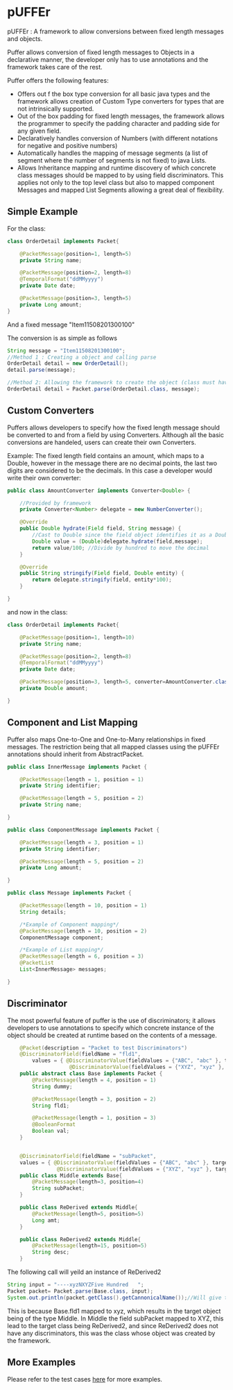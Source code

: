 pUFFEr
======


pUFFEr : A framework to allow conversions between fixed length messages and objects.

Puffer allows conversion of fixed length messages to Objects in a declarative manner, the developer only has to use annotations and the framework takes care of the rest.

Puffer offers the following features:

* Offers out f the box type conversion for all basic java types and the framework allows creation of Custom Type converters for types that are not intrinsically supported.
* Out of the box padding for fixed length messages, the framework allows the programmer to specify the padding character and padding side for any given field.
* Declaratively handles conversion of Numbers (with different notations for negative and positive numbers)
* Automatically handles the mapping of message segments (a list of segment where the number of segments is not fixed) to java Lists.
* Allows Inheritance mapping and runtime discovery of which concrete class messages should be mapped to by using field discriminators. This applies not only to the top level class but also to mapped component Messages and mapped List Segments allowing a great deal of flexibility.



Simple Example
----
For the class:

```Java
class OrderDetail implements Packet{

	@PacketMessage(position=1, length=5)
	private String name;

	@PacketMessage(position=2, length=8)
	@TemporalFormat("ddMMyyyy")
	private Date date;

	@PacketMessage(position=3, length=5)
	private Long amount;
}
```


And a fixed message "Item11508201300100"

The conversion is as simple as follows

```Java
String message = "Item11508201300100";
//Method 1 : Creating a object and calling parse
OrderDetail detail = new OrderDetail();
detail.parse(message);

//Method 2: Allowing the framework to create the object (class must have zero-arg constructor)
OrderDetail detail = Packet.parse(OrderDetail.class, message);
```

Custom Converters
----
Puffers allows developers to specify how the fixed length message should be converted to and from a field by using Converters.
Although all the basic conversions are handeled, users can create their own Converters.

Example: The fixed length field contains an amount, which maps to a Double, however in the message there are no decimal points, the last two digits are considered to be the decimals. In this case a developer would write their own converter:

```Java
public class AmountConverter implements Converter<Double> {

	//Provided by framework
	private Converter<Number> delegate = new NumberConverter();

	@Override
	public Double hydrate(Field field, String message) {
		//Cast to Double since the field object identifies it as a Double
		Double value = (Double)delegate.hydrate(field,message);
		return value/100; //Divide by hundred to move the decimal
	}

	@Override
	public String stringify(Field field, Double entity) {
		return delegate.stringify(field, entity*100);
	}

}
```
and now in the class:

```Java
class OrderDetail implements Packet{

	@PacketMessage(position=1, length=10)
	private String name;

	@PacketMessage(position=2, length=8)
	@TemporalFormat("ddMMyyyy")
	private Date date;

	@PacketMessage(position=3, length=5, converter=AmountConverter.class)
	private Double amount;

}
```

Component and List Mapping
--------
Puffer also maps One-to-One and One-to-Many relationships in fixed messages. The restriction being that all mapped classes using the pUFFEr annotations should inherit from AbstractPacket.

```Java
public class InnerMessage implements Packet {

	@PacketMessage(length = 1, position = 1)
	private String identifier;

	@PacketMessage(length = 5, position = 2)
	private String name;

}
```

```Java
public class ComponentMessage implements Packet {

	@PacketMessage(length = 3, position = 1)
	private String identifier;

	@PacketMessage(length = 5, position = 2)
	private Long amount;

}
```

```Java
public class Message implements Packet {

	@PacketMessage(length = 10, position = 1)
	String details;

	/*Example of Component mapping*/
	@PacketMessage(length = 10, position = 2)
	ComponentMessage component;

    /*Example of List mapping*/
	@PacketMessage(length = 6, position = 3)
	@PacketList
	List<InnerMessage> messages;

}
```



Discriminator
-----
The most powerful feature of puffer is the use of discriminators; it allows developers to use annotations to specify which concrete instance of the object should be created at runtime based on the contents of a message.

```Java
	@Packet(description = "Packet to test Discriminators")
	@DiscriminatorField(fieldName = "fld1",
		values = { @DiscriminatorValue(fieldValues = {"ABC", "abc" }, targetClass = Derived1.class),
					@DiscriminatorValue(fieldValues = {"XYZ", "xyz" }, targetClass = Middle.class)})
	public abstract class Base implements Packet {
		@PacketMessage(length = 4, position = 1)
		String dummy;

		@PacketMessage(length = 3, position = 2)
		String fld1;

		@PacketMessage(length = 1, position = 3)
		@BooleanFormat
		Boolean val;
	}


	@DiscriminatorField(fieldName = "subPacket",
	values = { @DiscriminatorValue(fieldValues = {"ABC", "abc" }, targetClass = ReDerived.class),
				@DiscriminatorValue(fieldValues = {"XYZ", "xyz" }, targetClass = ReDerived2.class)})
	public class Middle extends Base{
		@PacketMessage(length=3, position=4)
		String subPacket;
	}

	public class ReDerived extends Middle{
		@PacketMessage(length=5, position=5)
		Long amt;
	}

	public class ReDerived2 extends Middle{
		@PacketMessage(length=15, position=5)
		String desc;
	}
```

The following call will yeild an instance of ReDerived2

```Java
String input = "----xyzNXYZFive Hundred   ";
Packet packet= Packet.parse(Base.class, input);
System.out.println(packet.getClass().getCannonicalName());//Will give the full name of ReDerived2
```

This is because Base.fld1 mapped to xyz, which results in the target object being of the type Middle.
In Middle the field subPacket mapped to XYZ, this lead to the target class being ReDerived2, and since ReDerived2 does not have any discriminators, this was the class whose object was created by the framework.


More Examples
-----------  
Please refer to the test cases [here](https://github.com/urvaksh/puffer/tree/master/puffer/src/test/java/com/codeaspect/puffer/packet) for more examples.
